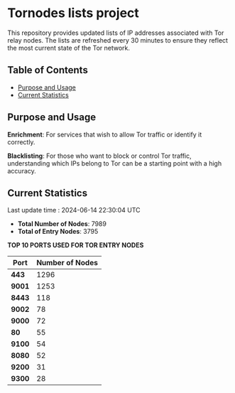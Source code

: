 # Tornodes lists project

This repository provides updated lists of IP addresses associated with Tor relay nodes. The lists are refreshed every 30 minutes to ensure they reflect the most current state of the Tor network.

## Table of Contents

- [Purpose and Usage](#purpose-and-usage)
- [Current Statistics](#current-statistics)


## Purpose and Usage

**Enrichment**: For services that wish to allow Tor traffic or identify it correctly.

**Blacklisting**: For those who want to block or control Tor traffic, understanding which IPs belong to Tor can be a starting point with a high accuracy.

## Current Statistics

Last update time : 2024-06-14 22:30:04 UTC

- **Total Number of Nodes**: 7989
- **Total of Entry Nodes**: 3795

**TOP 10 PORTS USED FOR TOR ENTRY NODES**

| **Port** | **Number of Nodes** |
|------|-----------------|
| **443**   | 1296  |
| **9001**   | 1253  |
| **8443**   | 118  |
| **9002**   | 78  |
| **9000**   | 72  |
| **80**   | 55  |
| **9100**   | 54  |
| **8080**   | 52  |
| **9200**   | 31  |
| **9300**   | 28  |

